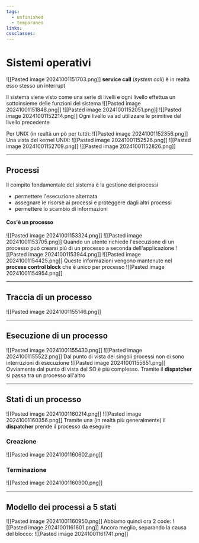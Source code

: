 ```yaml
---
tags:
  - unfinished
  - temporaneo
links: 
cssclasses:
---
```

# Sistemi operativi
![[Pasted image 20241001151703.png]]
**service call** (*system call*) è in realtà esso stesso un interrupt

Il sistema viene visto come una serie di livelli e ogni livello effettua un sottoinsieme delle funzioni del sistema
![[Pasted image 20241001151848.png]]
![[Pasted image 20241001152051.png]]
![[Pasted image 20241001152214.png]]
Ogni livello va ad utilizzare le primitive del livello precedente

Per UNIX (in realtà un pò per tutti):
![[Pasted image 20241001152356.png]]
Una vista del kernel UNIX:
![[Pasted image 20241001152526.png]]
![[Pasted image 20241001152709.png]]
![[Pasted image 20241001152826.png]]

---

## Processi
Il compito fondamentale del sistema è la gestione dei processi
- permettere l'esecuzione alternata
- assegnare le risorse ai processi e proteggere dagli altri processi
- permettere lo scambio di informazioni

#### Cos'è un processo
![[Pasted image 20241001153324.png]]
![[Pasted image 20241001153705.png]]
Quando un utente richiede l'esecuzione di un processo può crearsi più di un processo a seconda dell'applicazione
![[Pasted image 20241001153944.png]]
![[Pasted image 20241001154425.png]]
Queste informazioni vengono mantenute nel **process control block** che è unico per processo
![[Pasted image 20241001154954.png]]

---
## Traccia di un processo
![[Pasted image 20241001155146.png]]

---
## Esecuzione di un processo
![[Pasted image 20241001155430.png]]
![[Pasted image 20241001155522.png]]
Dal punto di vista dei singoli processi non ci sono interruzioni di esecuzione
![[Pasted image 20241001155651.png]]
Ovviamente dal punto di vista del SO è più complesso. Tramite il **dispatcher** si passa tra un processo all'altro

---
## Stati di un processo
![[Pasted image 20241001160214.png]]
![[Pasted image 20241001160356.png]]
Tramite una (in realtà più generalmente) il **dispatcher** prende il processo da eseguire
### Creazione
![[Pasted image 20241001160602.png]]

### Terminazione
![[Pasted image 20241001160900.png]]

---
## Modello dei processi a 5 stati
![[Pasted image 20241001160950.png]]
Abbiamo quindi ora 2 code:
![[Pasted image 20241001161601.png]]
Ancora meglio, separando la causa del blocco:
![[Pasted image 20241001161741.png]]